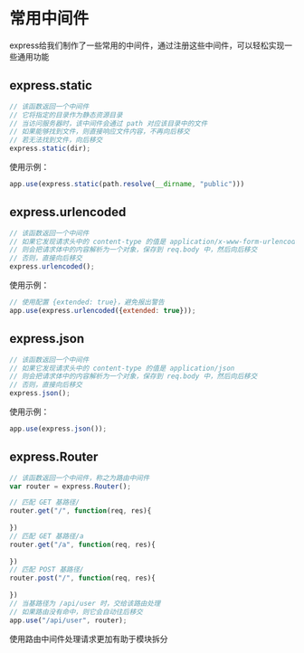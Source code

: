 # 常用中间件

express给我们制作了一些常用的中间件，通过注册这些中间件，可以轻松实现一些通用功能

## express.static

```js
// 该函数返回一个中间件
// 它将指定的目录作为静态资源目录
// 当访问服务器时，该中间件会通过 path 对应该目录中的文件
// 如果能够找到文件，则直接响应文件内容，不再向后移交
// 若无法找到文件，向后移交
express.static(dir);
```

使用示例：

```js
app.use(express.static(path.resolve(__dirname, "public")))
```

## express.urlencoded

```js
// 该函数返回一个中间件
// 如果它发现请求头中的 content-type 的值是 application/x-www-form-urlencoded
// 则会把请求体中的内容解析为一个对象，保存到 req.body 中，然后向后移交
// 否则，直接向后移交
express.urlencoded();
```

使用示例：

```js
// 使用配置 {extended: true}，避免报出警告
app.use(express.urlencoded({extended: true}));
```

## express.json

```js
// 该函数返回一个中间件
// 如果它发现请求头中的 content-type 的值是 application/json
// 则会把请求体中的内容解析为一个对象，保存到 req.body 中，然后向后移交
// 否则，直接向后移交
express.json();
```

使用示例：

```js
app.use(express.json());
```

## express.Router

```js
// 该函数返回一个中间件，称之为路由中间件
var router = express.Router();

// 匹配 GET 基路径/
router.get("/", function(req, res){
  
})
// 匹配 GET 基路径/a
router.get("/a", function(req, res){
  
})
// 匹配 POST 基路径/
router.post("/", function(req, res){
  
})
// 当基路径为 /api/user 时，交给该路由处理
// 如果路由没有命中，则它会自动往后移交
app.use("/api/user", router);
```

使用路由中间件处理请求更加有助于模块拆分